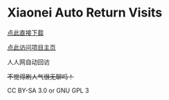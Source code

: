 # Xiaonei Auto Return Visits #

[点此直接下载](http://tiansh.github.io/us-rr/xiaonei_auto_return_visits/xiaonei_timer.user.js)

[点此访问项目主页](http://tiansh.github.ixiaonei_auto_return_visits/)

人人网自动回访

<s>不觉得刷人气很无聊吗！</s>

CC BY-SA 3.0 or GNU GPL 3

